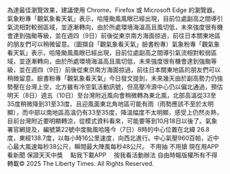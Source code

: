 為達最佳瀏覽效果，建議使用 Chrome、Firefox 或 Microsoft Edge 的瀏覽器。氣象粉專「觀氣象看天氣」表示，哈隆颱風風眼已經出現，目前位處副高之間導引氣流相對較弱區域，並逐漸轉向，由於所處環境海溫高且風切低，未來強度很有機會達到強颱等級，並在週四（9日）前後從東京南方海面掠過，前往日本關東地區的朋友們可以稍微留意。（圖擷自「觀氣象看天氣」臉書粉專）氣象粉專「觀氣象看天氣」表示，哈隆颱風風眼已經出現，目前位處副高之間導引氣流相對較弱區域，並逐漸轉向，由於所處環境海溫高且風切低，未來強度很有機會達到強颱等級，並在週四（9日）前後從東京南方海面掠過，前往日本關東地區的朋友們可以稍微留意。臉書粉專「觀氣象看天氣」今日發文提到，未來幾天由於副高勢力仍強勢壓在台灣上空，北方雖有冷空氣活動訊號，但高壓冷源中心仍以偏北通過，預估明天（8日）週五（10日）至台灣附近風向會稍微轉為東北風，北部高溫從33至35度稍微降到31至33度、且迎風面東北角地區可能有雨（雨勢應該不至於太明顯），而中部以南地區高溫仍有33至35度，降溫幅度不太明顯，感受上仍然炎熱，目前台灣附近要明顯轉涼，從模式資料看來，可能要等到10月18日以後了。氣象署官網提及，編號第22號中度颱風哈隆今（7日）8時的中心位置在北緯 26.8 度，東經138.7度，以每小時16公里速度，向西北進行。中心氣壓960百帕，近中心最大風速每秒38公尺，瞬間最大陣風每秒48公尺。
    不用抽 不用搶 現在用APP看新聞 保證天天中獎　
    點我下載APP　
    按我看活動辦法
自由時報版權所有不得轉載© 2025 The Liberty Times. All Rights Reserved.